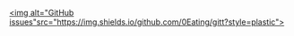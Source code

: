 <a href="https://github.com/0Eating/gitt/1215.txt"><img alt="GitHub issues"src="https://img.shields.io/github.com/0Eating/gitt?style=plastic"></a>
